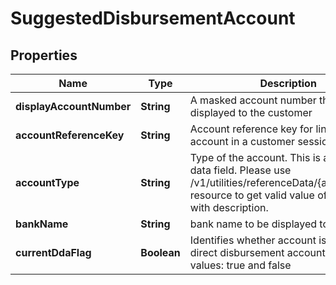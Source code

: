 # SuggestedDisbursementAccount

## Properties
Name | Type | Description | Notes
------------ | ------------- | ------------- | -------------
**displayAccountNumber** | **String** | A masked account number that can be displayed to the customer |  [optional]
**accountReferenceKey** | **String** | Account reference key for linking account in a customer session. |  [optional]
**accountType** | **String** | Type of the account. This is a reference data field. Please use /v1/utilities/referenceData/{accountType} resource to get valid value of this field with description. |  [optional]
**bankName** | **String** | bank name to be displayed to customer |  [optional]
**currentDdaFlag** | **Boolean** | Identifies whether account is current direct disbursement account or not. Valid values: true and false |  [optional]

